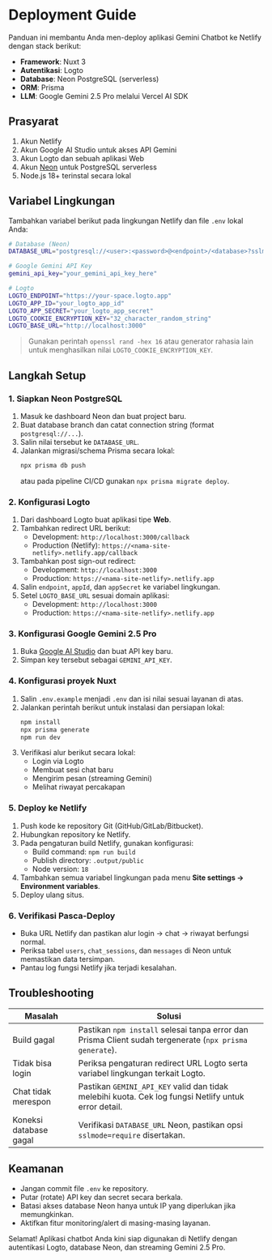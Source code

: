 # Deployment Guide

Panduan ini membantu Anda men-deploy aplikasi Gemini Chatbot ke Netlify dengan stack berikut:

- **Framework**: Nuxt 3
- **Autentikasi**: Logto
- **Database**: Neon PostgreSQL (serverless)
- **ORM**: Prisma
- **LLM**: Google Gemini 2.5 Pro melalui Vercel AI SDK

## Prasyarat

1. Akun Netlify
2. Akun Google AI Studio untuk akses API Gemini
3. Akun Logto dan sebuah aplikasi Web
4. Akun [Neon](https://neon.tech) untuk PostgreSQL serverless
5. Node.js 18+ terinstal secara lokal

## Variabel Lingkungan

Tambahkan variabel berikut pada lingkungan Netlify dan file `.env` lokal Anda:

```bash
# Database (Neon)
DATABASE_URL="postgresql://<user>:<password>@<endpoint>/<database>?sslmode=require"

# Google Gemini API Key
gemini_api_key="your_gemini_api_key_here"

# Logto
LOGTO_ENDPOINT="https://your-space.logto.app"
LOGTO_APP_ID="your_logto_app_id"
LOGTO_APP_SECRET="your_logto_app_secret"
LOGTO_COOKIE_ENCRYPTION_KEY="32_character_random_string"
LOGTO_BASE_URL="http://localhost:3000"
```

> Gunakan perintah `openssl rand -hex 16` atau generator rahasia lain untuk menghasilkan nilai `LOGTO_COOKIE_ENCRYPTION_KEY`.

## Langkah Setup

### 1. Siapkan Neon PostgreSQL

1. Masuk ke dashboard Neon dan buat project baru.
2. Buat database branch dan catat connection string (format `postgresql://...`).
3. Salin nilai tersebut ke `DATABASE_URL`.
4. Jalankan migrasi/schema Prisma secara lokal:
   ```bash
   npx prisma db push
   ```
   atau pada pipeline CI/CD gunakan `npx prisma migrate deploy`.

### 2. Konfigurasi Logto

1. Dari dashboard Logto buat aplikasi tipe **Web**.
2. Tambahkan redirect URL berikut:
   - Development: `http://localhost:3000/callback`
   - Production (Netlify): `https://<nama-site-netlify>.netlify.app/callback`
3. Tambahkan post sign-out redirect:
   - Development: `http://localhost:3000`
   - Production: `https://<nama-site-netlify>.netlify.app`
4. Salin `endpoint`, `appId`, dan `appSecret` ke variabel lingkungan.
5. Setel `LOGTO_BASE_URL` sesuai domain aplikasi:
   - Development: `http://localhost:3000`
   - Production: `https://<nama-site-netlify>.netlify.app`

### 3. Konfigurasi Google Gemini 2.5 Pro

1. Buka [Google AI Studio](https://ai.google.dev/) dan buat API key baru.
2. Simpan key tersebut sebagai `GEMINI_API_KEY`.

### 4. Konfigurasi proyek Nuxt

1. Salin `.env.example` menjadi `.env` dan isi nilai sesuai layanan di atas.
2. Jalankan perintah berikut untuk instalasi dan persiapan lokal:
   ```bash
   npm install
   npx prisma generate
   npm run dev
   ```
3. Verifikasi alur berikut secara lokal:
   - Login via Logto
   - Membuat sesi chat baru
   - Mengirim pesan (streaming Gemini)
   - Melihat riwayat percakapan

### 5. Deploy ke Netlify

1. Push kode ke repository Git (GitHub/GitLab/Bitbucket).
2. Hubungkan repository ke Netlify.
3. Pada pengaturan build Netlify, gunakan konfigurasi:
   - Build command: `npm run build`
   - Publish directory: `.output/public`
   - Node version: `18`
4. Tambahkan semua variabel lingkungan pada menu **Site settings → Environment variables**.
5. Deploy ulang situs.

### 6. Verifikasi Pasca-Deploy

- Buka URL Netlify dan pastikan alur login → chat → riwayat berfungsi normal.
- Periksa tabel `users`, `chat_sessions`, dan `messages` di Neon untuk memastikan data tersimpan.
- Pantau log fungsi Netlify jika terjadi kesalahan.

## Troubleshooting

| Masalah | Solusi |
| ------- | ------ |
| Build gagal | Pastikan `npm install` selesai tanpa error dan Prisma Client sudah tergenerate (`npx prisma generate`). |
| Tidak bisa login | Periksa pengaturan redirect URL Logto serta variabel lingkungan terkait Logto. |
| Chat tidak merespon | Pastikan `GEMINI_API_KEY` valid dan tidak melebihi kuota. Cek log fungsi Netlify untuk error detail. |
| Koneksi database gagal | Verifikasi `DATABASE_URL` Neon, pastikan opsi `sslmode=require` disertakan. |

## Keamanan

- Jangan commit file `.env` ke repository.
- Putar (rotate) API key dan secret secara berkala.
- Batasi akses database Neon hanya untuk IP yang diperlukan jika memungkinkan.
- Aktifkan fitur monitoring/alert di masing-masing layanan.

Selamat! Aplikasi chatbot Anda kini siap digunakan di Netlify dengan autentikasi Logto, database Neon, dan streaming Gemini 2.5 Pro.
